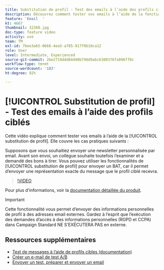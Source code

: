 ```yaml
---
title: Substitution de profil - Test des emails à l’aide des profils ciblés
description: Découvrez comment tester vos emails à l’aide de la fonction de substitution de profil.
feature: 'Email  '
kt: 4667
thumbnail: 32368.jpg
doc-type: feature video
activity: use
team: TM
exl-id: 7bee3ab5-0666-4ea5-a785-917f0b18ca12
role: User
level: Intermediate, Experienced
source-git-commit: 2be2719ddd84490b796d9abc6300376fa896ff0c
workflow-type: tm+mt
source-wordcount: '183'
ht-degree: 92%

---
```


# [!UICONTROL Substitution de profil] - Test des emails à l’aide des profils ciblés

Cette vidéo explique comment tester vos emails à l’aide de la [!UICONTROL substitution de profil]. Elle couvre les cas pratiques suivants :

Supposons que vous souhaitiez envoyer une newsletter personnalisée par email. Avant son envoi, un collègue souhaite toutefois l’examiner et a demandé des bons à tirer. Vous pouvez utiliser les fonctionnalités de [!UICONTROL substitution de profil] pour envoyer un BAT, car il permet d’envoyer une représentation exacte du message que le profil ciblé recevra.

>[!VIDEO](https://video.tv.adobe.com/v/32368?quality=12)

Pour plus d’informations, voir la [documentation détaillée du produit](https://docs.adobe.com/content/help/fr-FR/campaign-standard/using/testing-and-sending/preparing-and-testing-messages/testing-messages-using-target.html).

>[!IMPORTANT]
>
>Cette fonctionnalité vous permet d’envoyer des informations personnelles de profil à des adresses email externes. Gardez à l’esprit que l’exécution des demandes d’accès à des informations personnelles (RGPD et CCPA) dans Campaign Standard NE S’EXÉCUTERA PAS en externe.

## Ressources supplémentaires

* [Test de messages à l’aide de profils cibles (documentation)](https://docs.adobe.com/content/help/en/campaign-standard/using/testing-and-sending/preparing-and-testing-messages/testing-messages-using-target.html)
* [Créer un e-mail de test A/B](/help/communication-channels/email/a-b-testing.md)
* [Envoyer un test, préparer et envoyer un email](/help/communication-channels/email/sending-test-preparing-sending-email.md)
